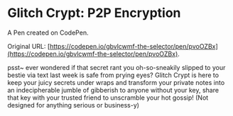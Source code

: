 # Glitch Crypt: P2P Encryption

A Pen created on CodePen.

Original URL: [https://codepen.io/gbvlcwmf-the-selector/pen/pvoOZBx](https://codepen.io/gbvlcwmf-the-selector/pen/pvoOZBx).

psst~ ever wondered if that secret rant you oh-so-sneakily slipped to your bestie via text last week is safe from prying eyes? Glitch Crypt is here to keep your juicy secrets under wraps and transform your private notes into an indecipherable jumble of gibberish to anyone without your key, share that key with your trusted friend to unscramble your hot gossip! (Not designed for anything serious or business-y)